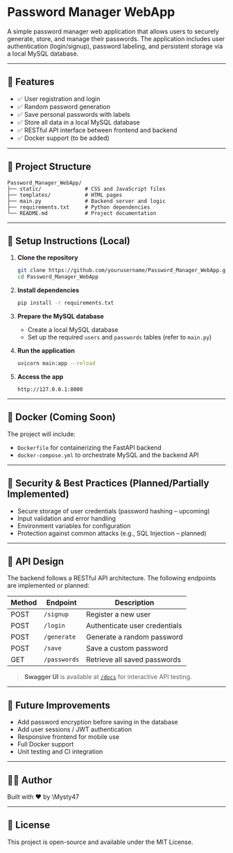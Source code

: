 # Password Manager WebApp

A simple password manager web application that allows users to securely generate, store, and manage their passwords. The application includes user authentication (login/signup), password labeling, and persistent storage via a local MySQL database.

---

## 🚀 Features

* ✅ User registration and login
* ✅ Random password generation
* ✅ Save personal passwords with labels
* ✅ Store all data in a local MySQL database
* ✅ RESTful API interface between frontend and backend
* ✅ Docker support (to be added)

---

## 📁 Project Structure

```
Password_Manager_WebApp/
├── static/              # CSS and JavaScript files
├── templates/           # HTML pages
├── main.py              # Backend server and logic
├── requirements.txt     # Python dependencies
└── README.md            # Project documentation
```

---

## 🧪 Setup Instructions (Local)

1. **Clone the repository**

   ```bash
   git clone https://github.com/yourusername/Password_Manager_WebApp.git
   cd Password_Manager_WebApp
   ```

2. **Install dependencies**

   ```bash
   pip install -r requirements.txt
   ```

3. **Prepare the MySQL database**

   * Create a local MySQL database
   * Set up the required `users` and `passwords` tables (refer to `main.py`)

4. **Run the application**

   ```bash
   uvicorn main:app --reload
   ```

5. **Access the app**

   ```
   http://127.0.0.1:8000
   ```

---

## 🐳 Docker (Coming Soon)

The project will include:

* `Dockerfile` for containerizing the FastAPI backend
* `docker-compose.yml` to orchestrate MySQL and the backend API

---

## 🔐 Security & Best Practices (Planned/Partially Implemented)

* Secure storage of user credentials (password hashing – upcoming)
* Input validation and error handling
* Environment variables for configuration
* Protection against common attacks (e.g., SQL Injection – planned)

---

## 📡 API Design

The backend follows a RESTful API architecture. The following endpoints are implemented or planned:

| Method | Endpoint     | Description                   |
| ------ | ------------ | ----------------------------- |
| POST   | `/signup`    | Register a new user           |
| POST   | `/login`     | Authenticate user credentials |
| POST   | `/generate`  | Generate a random password    |
| POST   | `/save`      | Save a custom password        |
| GET    | `/passwords` | Retrieve all saved passwords  |

> **Swagger UI** is available at [`/docs`](http://127.0.0.1:8000/docs) for interactive API testing.

---

## 📌 Future Improvements

* Add password encryption before saving in the database
* Add user sessions / JWT authentication
* Responsive frontend for mobile use
* Full Docker support
* Unit testing and CI integration

---

## 👨‍💻 Author

Built with ❤️ by \Mysty47

---

## 📄 License

This project is open-source and available under the MIT License.
